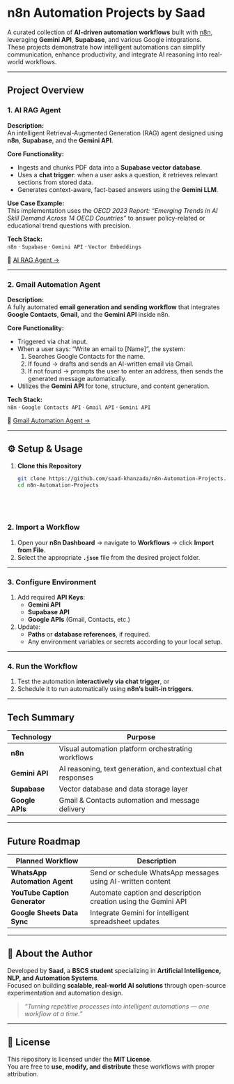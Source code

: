 #  n8n Automation Projects by Saad

A curated collection of **AI-driven automation workflows** built with [n8n](https://n8n.io/), leveraging **Gemini API**, **Supabase**, and various Google integrations.  
These projects demonstrate how intelligent automations can simplify communication, enhance productivity, and integrate AI reasoning into real-world workflows.

---

##  Project Overview

### 1.  AI RAG Agent
**Description:**  
An intelligent Retrieval-Augmented Generation (RAG) agent designed using **n8n**, **Supabase**, and the **Gemini API**.  

**Core Functionality:**
- Ingests and chunks PDF data into a **Supabase vector database**.  
- Uses a **chat trigger**: when a user asks a question, it retrieves relevant sections from stored data.  
- Generates context-aware, fact-based answers using the **Gemini LLM**.  

**Use Case Example:**  
This implementation uses the *OECD 2023 Report: “Emerging Trends in AI Skill Demand Across 14 OECD Countries”* to answer policy-related or educational trend questions with precision.  

**Tech Stack:**  
`n8n` · `Supabase` · `Gemini API` · `Vector Embeddings`  

📁 [AI RAG Agent →](./AI-RAG-Agent/README.md)

---

### 2.  Gmail Automation Agent
**Description:**  
A fully automated **email generation and sending workflow** that integrates **Google Contacts**, **Gmail**, and the **Gemini API** inside n8n.  

**Core Functionality:**
- Triggered via chat input.  
- When a user says: “Write an email to [Name]”, the system:
  1. Searches Google Contacts for the name.  
  2. If found → drafts and sends an AI-written email via Gmail.  
  3. If not found → prompts the user to enter an address, then sends the generated message automatically.  
- Utilizes the **Gemini API** for tone, structure, and content generation.  

**Tech Stack:**  
`n8n` · `Google Contacts API` · `Gmail API` · `Gemini API`  

📁 [Gmail Automation Agent →](./Gmail-Automation-Agent/README.md)

---

## ⚙️ Setup & Usage

1. **Clone this Repository**
   ```bash
   git clone https://github.com/saad-khanzada/n8n-Automation-Projects.git
   cd n8n-Automation-Projects






###  2. Import a Workflow
1. Open your **n8n Dashboard** → navigate to **Workflows** → click **Import from File**.  
2. Select the appropriate **`.json`** file from the desired project folder.

---

###  3. Configure Environment
1. Add required **API Keys**:
   - **Gemini API**
   - **Supabase API**
   - **Google APIs** (Gmail, Contacts, etc.)
2. Update:
   - **Paths** or **database references**, if required.
   - Any environment variables or secrets according to your local setup.

---

###  4. Run the Workflow
1. Test the automation **interactively via chat trigger**, or  
2. Schedule it to run automatically using **n8n’s built-in triggers**.

---

##  Tech Summary

| **Technology** | **Purpose** |
|-----------------|-------------|
| **n8n** | Visual automation platform orchestrating workflows |
| **Gemini API** | AI reasoning, text generation, and contextual chat responses |
| **Supabase** | Vector database and data storage layer |
| **Google APIs** | Gmail & Contacts automation and message delivery |

---

##  Future Roadmap

| **Planned Workflow** | **Description** |
|------------------------|-----------------|
| **WhatsApp Automation Agent** | Send or schedule WhatsApp messages using AI-written content |
| **YouTube Caption Generator** | Automate caption and description creation using the Gemini API |
| **Google Sheets Data Sync** | Integrate Gemini for intelligent spreadsheet updates |

---

## 📘 About the Author

Developed by **Saad**, a **BSCS student** specializing in **Artificial Intelligence, NLP, and Automation Systems**.  
Focused on building **scalable, real-world AI solutions** through open-source experimentation and automation design.

> *“Turning repetitive processes into intelligent automations — one workflow at a time.”*

---

## 🪪 License

This repository is licensed under the **MIT License**.  
You are free to **use, modify, and distribute** these workflows with proper attribution.
